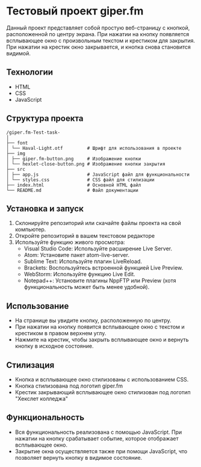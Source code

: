 # Тестовый проект giper.fm

Данный проект представляет собой простую веб-страницу с кнопкой, расположенной по центру экрана. При нажатии на кнопку появляется всплывающее окно с произвольным текстом и крестиком для закрытия. При нажатии на крестик окно закрывается, и кнопка снова становится видимой.

## Технологии

- HTML
- CSS
- JavaScript

## Структура проекта

```
/giper.fm-Test-task-
│
├── font
│ └── Haval-Light.otf         # Шрифт для использования в проекте
├── img
│ ├── giper.fm-button.png     # Изображение кнопки
│ └── hexlet-close-button.png # Изображение кнопки закрытия
├── src
│ ├── app.js                  # JavaScript файл для функциональности
│ └── styles.css              # CSS файл для стилизации
├── index.html                # Основной HTML файл
└── README.md                 # Файл документации
```

## Установка и запуск

1. Склонируйте репозиторий или скачайте файлы проекта на свой компьютер.
2. Откройте репозиторий в вашем текстовом редакторе
3. Используйте функцию живого просмотра:
    - Visual Studio Code: Используйте расширение Live Server.
    - Atom: Установите пакет atom-live-server.
    - Sublime Text: Используйте плагин LiveReload.
    - Brackets: Воспользуйтесь встроенной функцией Live Preview.
    - WebStorm: Используйте функцию Live Edit.
    - Notepad++: Установите плагины NppFTP или Preview (хотя функциональность может быть менее удобной).

## Использование

- На странице вы увидите кнопку, расположенную по центру.
- При нажатии на кнопку появится всплывающее окно с текстом и крестиком в правом верхнем углу.
- Нажмите на крестик, чтобы закрыть всплывающее окно и вернуть кнопку в исходное состояние.

## Стилизация

- Кнопка и всплывающее окно стилизованы с использованием CSS. 
- Кнопка стилизована под логотип giper.fm
- Крестик закрывающий всплывающее окно стилизован под логотип "Хекслет колледжа" 

## Функциональность

- Вся функциональность реализована с помощью JavaScript. При нажатии на кнопку срабатывает событие, которое отображает всплывающее окно.
- Закрытие окна осуществляется также при помощи JavaScript, что позволяет вернуть кнопку в видимое состояние.

